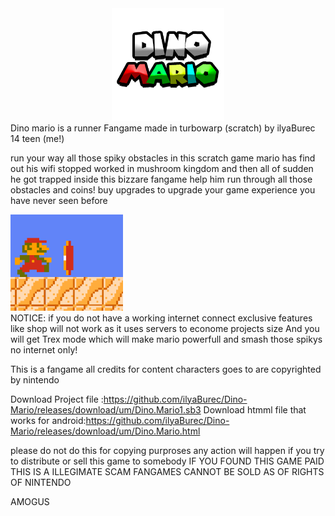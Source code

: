 <div align="center">
  <img src="https://raw.githubusercontent.com/ilyaBurec/Dino-Mario-Shop/main/Dino%20Mario%20logo.png" width="180px">
  <br>
</div>
Dino mario is a runner Fangame made in turbowarp (scratch) by ilyaBurec 14 teen (me!)

run your way all those spiky obstacles in this scratch game mario has find out his wifi stopped worked in mushroom kingdom and then all of sudden he got trapped inside this bizzare fangame
help him run through all those obstacles and coins!
buy upgrades to upgrade your game experience you have never seen before
<div align="left">
  <img src="https://github.com/ilyaBurec/Dino-Mario/blob/main/%D0%A1%D0%BD%D0%B8%D0%BC%D0%BE%D0%BA%20%D1%8D%D0%BA%D1%80%D0%B0%D0%BD%D0%B0%202024-02-23%20193632.png?raw=true" width="180px">
  <br>
</div>
NOTICE: if you do not have a working internet connect exclusive features like shop will not work as it uses servers to econome projects size And you will get Trex mode which will make mario powerfull and smash those
spikys no internet only!

This is a fangame all credits for content characters goes to are copyrighted by nintendo

Download Project file :https://github.com/ilyaBurec/Dino-Mario/releases/download/um/Dino.Mario1.sb3
Download htmml file that works for android:https://github.com/ilyaBurec/Dino-Mario/releases/download/um/Dino.Mario.html

please do not do this for copying purproses any action will happen if you try to distribute or sell this game to somebody
IF YOU FOUND THIS GAME PAID THIS IS A ILLEGIMATE SCAM FANGAMES CANNOT BE SOLD AS OF RIGHTS OF NINTENDO

























AMOGUS
